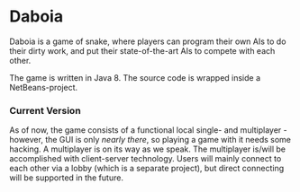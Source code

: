 Daboia
======

Daboia is a game of snake, where players can program their own AIs to do their dirty work, and put their state-of-the-art AIs to compete with each other.

The game is written in Java 8. The source code is wrapped inside a NetBeans-project.

### Current Version

As of now, the game consists of a functional local single- and multiplayer - however, the GUI is only *nearly there*, so playing a game with it needs some hacking. A multiplayer is on its way as we speak. The multiplayer is/will be accomplished with client-server technology. Users will mainly connect to each other via a lobby (which is a separate project), but direct connecting will be supported in the future.
